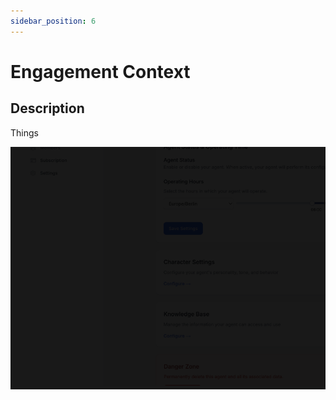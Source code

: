 ```yaml
---
sidebar_position: 6
---
```

# Engagement Context

## Description
Things

![Locale Dropdown](./img/image.png)
